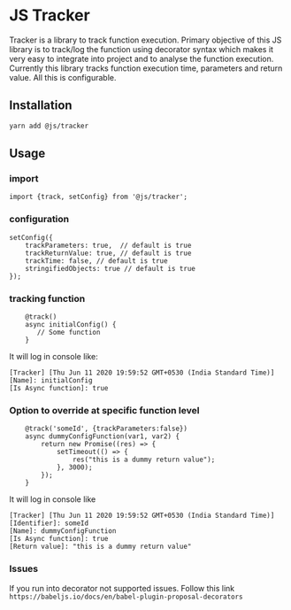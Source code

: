 # JS Tracker
Tracker is a library to track function execution. Primary objective of this JS library is to track/log the function using decorator syntax which makes it very easy to integrate into project and to analyse the function execution. Currently this library tracks function execution time, parameters and return value. All this is configurable. 

## Installation

```bash
yarn add @js/tracker
```

## Usage
 
### import

```
import {track, setConfig} from '@js/tracker';
```

### configuration

```
setConfig({
    trackParameters: true,  // default is true
    trackReturnValue: true, // default is true
    trackTime: false, // default is true
    stringifiedObjects: true // default is true
});

```

### tracking function

```
    @track()
    async initialConfig() {
       // Some function
    }
```

It will log in console like:
```
[Tracker] [Thu Jun 11 2020 19:59:52 GMT+0530 (India Standard Time)]
[Name]: initialConfig
[Is Async function]: true
```

### Option to override at specific function level

```
    @track('someId', {trackParameters:false})
    async dummyConfigFunction(var1, var2) {
        return new Promise((res) => {
            setTimeout(() => {
                res("this is a dummy return value");
            }, 3000);
        });
    }
```

It will log in console like 

```
[Tracker] [Thu Jun 11 2020 19:59:52 GMT+0530 (India Standard Time)]
[Identifier]: someId
[Name]: dummyConfigFunction
[Is Async function]: true
[Return value]: "this is a dummy return value"
```

### Issues
If you run into decorator not supported issues. Follow this link `https://babeljs.io/docs/en/babel-plugin-proposal-decorators`



